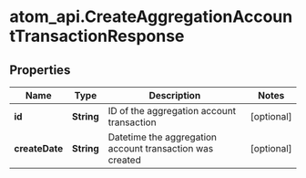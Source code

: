 # atom_api.CreateAggregationAccountTransactionResponse

## Properties
Name | Type | Description | Notes
------------ | ------------- | ------------- | -------------
**id** | **String** | ID of the aggregation account transaction | [optional] 
**createDate** | **String** | Datetime the aggregation account transaction was created | [optional] 


